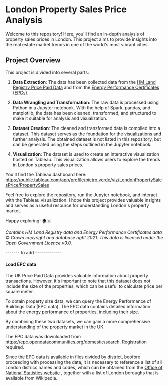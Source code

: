 # London Property Sales Price Analysis

Welcome to this repository! Here, you'll find an in-depth analysis of property sales prices in London. This project aims to provide insights into the real estate market trends in one of the world's most vibrant cities.

## Project Overview

This project is divided into several parts:

1. **Data Extraction**: The data has been collected data from the [HM Land Registry Price Paid Data](https://www.gov.uk/government/statistical-data-sets/price-paid-data-downloads) and from the [Energy Performance Certificates (EPCs)](https://epc.opendatacommunities.org/).

2. **Data Wrangling and Transformation**: The raw data is processed using Python in a Jupyter notebook. With the help of Spark, pandas, and matplotlib, the data has been cleaned, transformed, and structured to make it suitable for analysis and visualization.

3. **Dataset Creation**: The cleaned and transformed data is compiled into a dataset. This dataset serves as the foundation for the visualizations and further analysis. The obtained dataset is not listed in this repository, but can be generated using the steps outlined in the Jupyter notebook.

4. **Visualization**: The dataset is used to create an interactive visualization hosted on Tableau. This visualization allows users to explore the trends in London's property sales prices.

You'll find the Tableau dashboard here: https://public.tableau.com/app/profile/pietro.verde/viz/LondonPropertySalesPrice/PropertySales

Feel free to explore the repository, run the Jupyter notebook, and interact with the Tableau visualization. I hope this project provides valuable insights and serves as a useful resource for understanding London's property market.

Happy exploring! 🏠📊




*Contains HM Land Registry data and Energy Performance Certificates data © Crown copyright and database right 2021. This data is licensed under the Open Government Licence v3.0.*



------- to add -------------

#### Load EPC data

The UK Price Paid Data provides valuable information about property transactions. However, it's important to note that this dataset does not include the size of the properties, which can be useful to calculate price per square meter. 

To obtain property size data, we can query the Energy Performance of Buildings Data (EPC data). The EPC data contains detailed information about the energy performance of properties, including their size. 

By combining these two datasets, we can gain a more comprehensive understanding of the property market in the UK.

The EPC data was downloaded from https://epc.opendatacommunities.org/domestic/search. Registration required.

Since the EPC data is available in files divided by district, beofore proceeding with processing the data, it is necessary to reference a list of all London districs names and codes, which can be obtained from the [Office of National Statistics website](https://geoportal.statistics.gov.uk/datasets/ons::local-authority-districts-april-2023-names-and-codes-in-the-united-kingdom/explore) , together with a list of London boroughs that is available from Wikipedia. 